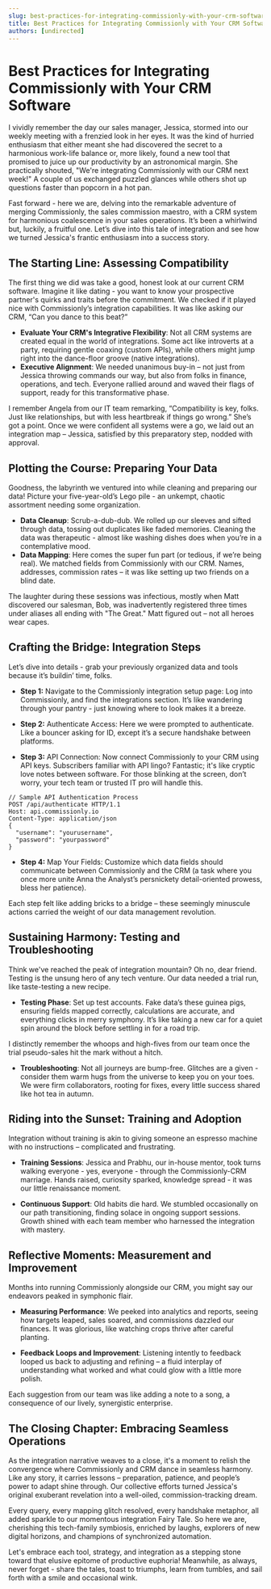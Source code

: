 ```yaml
---
slug: best-practices-for-integrating-commissionly-with-your-crm-software
title: Best Practices for Integrating Commissionly with Your CRM Software
authors: [undirected]
---
```



# Best Practices for Integrating Commissionly with Your CRM Software

I vividly remember the day our sales manager, Jessica, stormed into our weekly meeting with a frenzied look in her eyes. It was the kind of hurried enthusiasm that either meant she had discovered the secret to a harmonious work-life balance or, more likely, found a new tool that promised to juice up our productivity by an astronomical margin. She practically shouted, "We're integrating Commissionly with our CRM next week!" A couple of us exchanged puzzled glances while others shot up questions faster than popcorn in a hot pan. 

Fast forward - here we are, delving into the remarkable adventure of merging Commissionly, the sales commission maestro, with a CRM system for harmonious coalescence in your sales operations. It’s been a whirlwind but, luckily, a fruitful one. Let’s dive into this tale of integration and see how we turned Jessica's frantic enthusiasm into a success story.

## The Starting Line: Assessing Compatibility

The first thing we did was take a good, honest look at our current CRM software. Imagine it like dating - you want to know your prospective partner's quirks and traits before the commitment. We checked if it played nice with Commissionly’s integration capabilities. It was like asking our CRM, “Can you dance to this beat?”

- **Evaluate Your CRM's Integrative Flexibility**: Not all CRM systems are created equal in the world of integrations. Some act like introverts at a party, requiring gentle coaxing (custom APIs), while others might jump right into the dance-floor groove (native integrations).
- **Executive Alignment**: We needed unanimous buy-in – not just from Jessica throwing commands our way, but also from folks in finance, operations, and tech. Everyone rallied around and waved their flags of support, ready for this transformative phase.

I remember Angela from our IT team remarking, “Compatibility is key, folks. Just like relationships, but with less heartbreak if things go wrong.” She’s got a point. Once we were confident all systems were a go, we laid out an integration map – Jessica, satisfied by this preparatory step, nodded with approval.

## Plotting the Course: Preparing Your Data

Goodness, the labyrinth we ventured into while cleaning and preparing our data! Picture your five-year-old’s Lego pile - an unkempt, chaotic assortment needing some organization.

- **Data Cleanup**: Scrub-a-dub-dub. We rolled up our sleeves and sifted through data, tossing out duplicates like faded memories. Cleaning the data was therapeutic - almost like washing dishes does when you’re in a contemplative mood.
- **Data Mapping**: Here comes the super fun part (or tedious, if we’re being real). We matched fields from Commissionly with our CRM. Names, addresses, commission rates – it was like setting up two friends on a blind date.

The laughter during these sessions was infectious, mostly when Matt discovered our salesman, Bob, was inadvertently registered three times under aliases all ending with "The Great." Matt figured out – not all heroes wear capes.

## Crafting the Bridge: Integration Steps

Let’s dive into details - grab your previously organized data and tools because it’s buildin’ time, folks. 

- **Step 1:** Navigate to the Commissionly integration setup page: Log into Commissionly, and find the integrations section. It’s like wandering through your pantry - just knowing where to look makes it a breeze.
  
- **Step 2:** Authenticate Access: Here we were prompted to authenticate. Like a bouncer asking for ID, except it’s a secure handshake between platforms.

- **Step 3:** API Connection: Now connect Commissionly to your CRM using API keys. Subscribers familiar with API lingo? Fantastic; it's like cryptic love notes between software. For those blinking at the screen, don’t worry, your tech team or trusted IT pro will handle this.

```plaintext
// Sample API Authentication Process
POST /api/authenticate HTTP/1.1
Host: api.commissionly.io
Content-Type: application/json
{
  "username": "yourusername",
  "password": "yourpassword"
}
```

- **Step 4:** Map Your Fields: Customize which data fields should communicate between Commissionly and the CRM (a task where you once more unite Anna the Analyst’s persnickety detail-oriented prowess, bless her patience).

Each step felt like adding bricks to a bridge – these seemingly minuscule actions carried the weight of our data management revolution.

## Sustaining Harmony: Testing and Troubleshooting

Think we've reached the peak of integration mountain? Oh no, dear friend. Testing is the unsung hero of any tech venture. Our data needed a trial run, like taste-testing a new recipe.

- **Testing Phase**: Set up test accounts. Fake data’s these guinea pigs, ensuring fields mapped correctly, calculations are accurate, and everything clicks in merry symphony. It’s like taking a new car for a quiet spin around the block before settling in for a road trip.

I distinctly remember the whoops and high-fives from our team once the trial pseudo-sales hit the mark without a hitch.

- **Troubleshooting**: Not all journeys are bump-free. Glitches are a given - consider them warm hugs from the universe to keep you on your toes. We were firm collaborators, rooting for fixes, every little success shared like hot tea in autumn.

## Riding into the Sunset: Training and Adoption

Integration without training is akin to giving someone an espresso machine with no instructions – complicated and frustrating. 

- **Training Sessions**: Jessica and Prabhu, our in-house mentor, took turns walking everyone - yes, everyone - through the Commissionly-CRM marriage. Hands raised, curiosity sparked, knowledge spread - it was our little renaissance moment.

- **Continuous Support**: Old habits die hard. We stumbled occasionally on our path transitioning, finding solace in ongoing support sessions. Growth shined with each team member who harnessed the integration with mastery.

## Reflective Moments: Measurement and Improvement

Months into running Commissionly alongside our CRM, you might say our endeavors peaked in symphonic flair.

- **Measuring Performance**: We peeked into analytics and reports, seeing how targets leaped, sales soared, and commissions dazzled our finances. It was glorious, like watching crops thrive after careful planting.

- **Feedback Loops and Improvement**: Listening intently to feedback looped us back to adjusting and refining – a fluid interplay of understanding what worked and what could glow with a little more polish.

Each suggestion from our team was like adding a note to a song, a consequence of our lively, synergistic enterprise.

## The Closing Chapter: Embracing Seamless Operations

As the integration narrative weaves to a close, it's a moment to relish the convergence where Commissionly and CRM dance in seamless harmony. Like any story, it carries lessons – preparation, patience, and people’s power to adapt shine through. Our collective efforts turned Jessica's original exuberant revelation into a well-oiled, commission-tracking dream.

Every query, every mapping glitch resolved, every handshake metaphor, all added sparkle to our momentous integration Fairy Tale. So here we are, cherishing this tech-family symbiosis, enriched by laughs, explorers of new digital horizons, and champions of synchronized automation.

Let's embrace each tool, strategy, and integration as a stepping stone toward that elusive epitome of productive euphoria! Meanwhile, as always, never forget - share the tales, toast to triumphs, learn from tumbles, and sail forth with a smile and occasional wink.